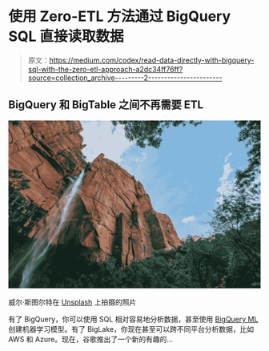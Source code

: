 # 使用 Zero-ETL 方法通过 BigQuery SQL 直接读取数据

> 原文：<https://medium.com/codex/read-data-directly-with-bigquery-sql-with-the-zero-etl-approach-a2dc34ff76ff?source=collection_archive---------2----------------------->

## BigQuery 和 BigTable 之间不再需要 ETL

![](img/c36c31d46a669627b5a072415d3a15a0.png)

威尔·斯图尔特在 [Unsplash](https://unsplash.com/s/photos/nature?utm_source=unsplash&utm_medium=referral&utm_content=creditCopyText) 上拍摄的照片

有了 BigQuery，你可以使用 SQL 相对容易地分析数据，甚至使用 [BigQuery ML](/codex/machine-learning-with-sql-f68be25c0cfd) 创建机器学习模型。有了 BigLake，你现在甚至可以跨不同平台分析数据，比如 AWS 和 Azure。现在，谷歌推出了一个新的有趣的…
